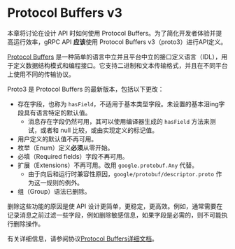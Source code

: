 # Protocol Buffers v3

本章将讨论在设计 API 时如何使用 Protocol Buffers。为了简化开发者体验并提高运行效率，gRPC API **应该**使用 Protocol Buffers v3（proto3）进行API定义。

[Protocol Buffers](https://github.com/google/protobuf) 是一种简单的语言中立并且平台中立的接口定义语言（IDL），用于定义数据结构模式和编程接口。它支持二进制和文本传输格式，并且在不同平台上使用不同的传输协议。

Proto3 是 Protocol Buffers 的最新版本，包括以下更改：

* 存在字段，也称为 ```hasField```，不适用于基本类型字段。未设置的基本泪ing字段具有语言特定的默认值。
    * 消息存在字段仍然可用，其可以使用编译器生成的 ```hasField``` 方法来测试，或者和 null 比较，或由实现定义的标记值。
* 用户定义的默认值不再可用。
* 枚举（Enum）定义**必须**从零开始。
* 必填（Required fields）字段不再可用。
* 扩展（Extensions）不再可用。改用 ```google.protobuf.Any``` 代替。
    * 由于向后和运行时兼容性原因，```google/protobuf/descriptor.proto``` 作为这一规则的例外。
* 组（Group）语法已删除。

删除这些功能的原因是使 API 设计更简单，更稳定，更高效。例如，通常需要在记录消息之前过滤一些字段，例如删除敏感信息，如果字段是必需的，则不可能执行删除操作。

有关详细信息，请参阅协议[Protocol Buffers详细文档](https://developers.google.com/protocol-buffers/)。


